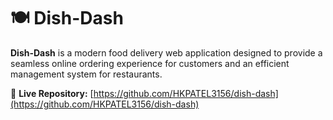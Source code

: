 # 🍽️ Dish-Dash

**Dish-Dash** is a modern food delivery web application designed to provide a seamless online ordering experience for customers and an efficient management system for restaurants.

🔗 **Live Repository:** [https://github.com/HKPATEL3156/dish-dash](https://github.com/HKPATEL3156/dish-dash)


